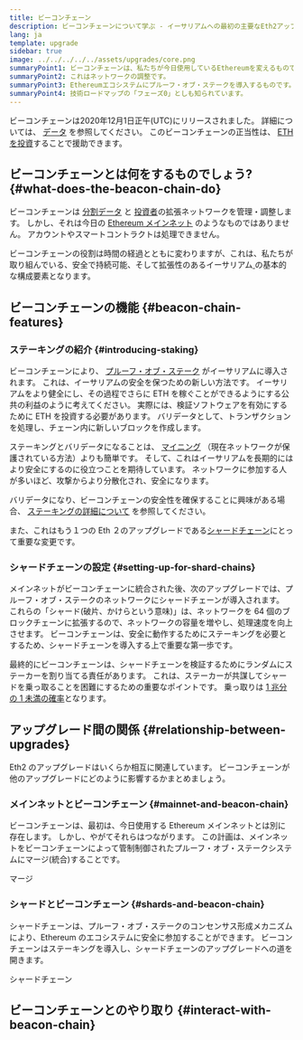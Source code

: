 ```yaml
---
title: ビーコンチェーン
description: ビーコンチェーンについて学ぶ - イーサリアムへの最初の主要なEth2アップグレード。
lang: ja
template: upgrade
sidebar: true
image: ../../../../../assets/upgrades/core.png
summaryPoint1: ビーコンチェーンは、私たちが今日使用しているEthereumを変えるものではありません。
summaryPoint2: これはネットワークの調整です。
summaryPoint3: Ethereumエコシステムにプルーフ・オブ・ステークを導入するものです。
summaryPoint4: 技術ロードマップの「フェーズ0」としも知られています。
---
```


<UpgradeStatus isShipped date="発送しました！">
    ビーコンチェーンは2020年12月1日正午(UTC)にリリースされました。 詳細については、 <a href="https://beaconscan.com/">データ</a> を参照してください。 このビーコンチェーンの正当性は、 <a href="/staking/">ETHを投資</a>することで援助できます。
</UpgradeStatus>

## ビーコンチェーンとは何をするものでしょう? {#what-does-the-beacon-chain-do}

ビーコンチェーンは [分割データ](/upgrades/shard-chains/) と [投資者](/staking/)の拡張ネットワークを管理・調整します。 しかし、それは今日の [Ethereum メインネット](/glossary/#mainnet) のようなものではありません。 アカウントやスマートコントラクトは処理できません。

ビーコンチェーンの役割は時間の経過とともに変わりますが、これは、私たちが取り組んでいる、安全で持続可能、そして拡張性のあるイーサリアム[ ](/vision/)の基本的な構成要素となります。

## ビーコンチェーンの機能 {#beacon-chain-features}

### ステーキングの紹介 {#introducing-staking}

ビーコンチェーンにより、 [プルーフ・オブ・ステーク](/developers/docs/consensus-mechanisms/pos/) がイーサリアムに導入されます。 これは、イーサリアムの安全を保つための新しい方法です。 イーサリアムをより健全にし、その過程でさらに ETH を稼ぐことができるようにする公共の利益のように考えてください。 実際には、検証ソフトウェアを有効にするために ETH を投資する必要があります。 バリデータとして、トランザクションを処理し、チェーン内に新しいブロックを作成します。

ステーキングとバリデータになることは、 [マイニング](/developers/docs/mining/) （現在ネットワークが保護されている方法）よりも簡単です。 そして、これはイーサリアムを長期的にはより安全にするのに役立つことを期待しています。 ネットワークに参加する人が多いほど、攻撃からより分散化され、安全になります。

<InfoBanner emoji=":money_bag:">
バリデータになり、ビーコンチェーンの安全性を確保することに興味がある場合、 <a href="/staking/">ステーキングの詳細について</a> を参照してください。
</InfoBanner>

また、これはもう１つの Eth ２のアップグレードである[シャードチェーン](/upgrades/shard-chains/)にとって重要な変更です。

### シャードチェーンの設定 {#setting-up-for-shard-chains}

メインネットがビーコンチェーンに統合された後、次のアップグレードでは、プルーフ・オブ・ステークのネットワークにシャードチェーンが導入されます。 これらの「シャード(破片、かけらという意味)」は、ネットワークを 64 個のブロックチェーンに拡張するので、ネットワークの容量を増やし、処理速度を向上させます。 ビーコンチェーンは、安全に動作するためにステーキングを必要とするため、シャードチェーンを導入する上で重要な第一歩です。

最終的にビーコンチェーンは、シャードチェーンを検証するためにランダムにステーカーを割り当てる責任があります。 これは、ステーカーが共謀してシャードを乗っ取ることを困難にするための重要なポイントです。 乗っ取りは [1 兆分の 1 未満の確率](https://medium.com/@chihchengliang/minimum-committee-size-explained-67047111fa20)となります。

## アップグレード間の関係 {#relationship-between-upgrades}

Eth2 のアップグレードはいくらか相互に関連しています。 ビーコンチェーンが他のアップグレードにどのように影響するかまとめましょう。

### メインネットとビーコンチェーン {#mainnet-and-beacon-chain}

ビーコンチェーンは、最初は、今日使用する Ethereum メインネットとは別に存在します。 しかし、やがてそれらはつながります。 この計画は、メインネットをビーコンチェーンによって管制制御されたプルーフ・オブ・ステークシステムにマージ(統合)することです。

<ButtonLink to="/upgrades/merge/">マージ</ButtonLink>

### シャードとビーコンチェーン {#shards-and-beacon-chain}

シャードチェーンは、プルーフ・オブ・ステークのコンセンサス形成メカニズムにより、Ethereum のエコシステムに安全に参加することができます。 ビーコンチェーンはステーキングを導入し、シャードチェーンのアップグレードへの道を開きます。

<ButtonLink to="/upgrades/shard-chains/">シャードチェーン</ButtonLink>

<Divider />

## ビーコンチェーンとのやり取り {#interact-with-beacon-chain}

<Eth2BeaconChainActions />
